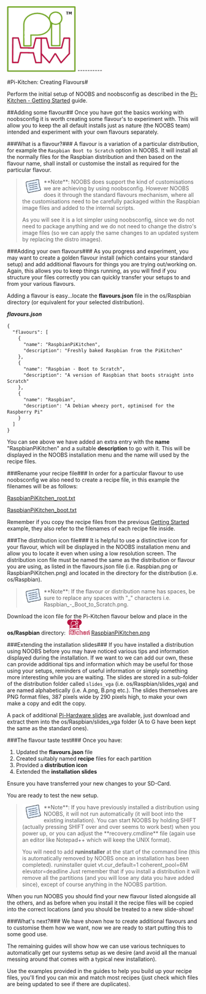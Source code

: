 <!---#include "define.txt"--->
<!---#include "start.txt"--->
<!-- How to use comments in these files -->
<!-- ---------------------------------- -->
<!--Comments have been put in this file so that they can be customised for a range of workshops and uses.

[How to customise the Markdown documents](CustomMarkdown.md)-->


<img src="img/pihwlogotm.png" width=180 />
----------

#Pi-Kitchen: Creating Flavours#

Perform the initial setup of NOOBS and noobsconfig as described in the [Pi-Kitchen - Getting Started](PiKitchen-GettingStarted.md) guide.

##Adding some flavour##
Once you have got the basics working with noobsconfig it is worth creating some flavour's to experiment with.  This will allow you to keep the all default installs just as nature (the NOOBS team) intended and experiment with your own flavours separately.

###What is a flavour?###
A flavour is a variation of a particular distribution, for example the `Raspbian Boot to Scratch` option in NOOBS.  It will install all the normally files for the Raspbian distribution and then based on the flavour name, shall install or customise the install as required for the particular flavour.

> <img style="float:left" src="https://raw.githubusercontent.com/PiHw/Pi-Stop/master/markdown_source/markdown/img/note.png" height=40/>
>**Note**: NOOBS does support the kind of customisations we are achieving by using noobsconfig.  However NOOBS does it through the standard flavours mechanism, where all the customisations need to be carefully packaged within the Raspbian image files and added to the internal scripts.
>
>As you will see it is a lot simpler using noobsconfig, since we do not need to package anything and we do not need to change the distro's image files (so we can apply the same changes to an updated system by replacing the distro images).

###Adding your own flavours###
As you progress and experiment, you may want to create a golden flavour install (which contains your standard setup) and add additional flavours for things you are trying out/working on.  Again, this allows you to keep things running, as you will find if you structure your files correctly you can quickly transfer your setups to and from your various flavours.

Adding a flavour is easy...locate the **flavours.json** file in the os/Raspbian directory (or equivalent for your selected distribution).

***flavours.json***

	{
	  "flavours": [
	    {
	      "name": "RaspbianPiKitchen",
	      "description": "Freshly baked Raspbian from the PiKitchen"
	    },
	    {
	      "name": "Raspbian - Boot to Scratch",
	      "description": "A version of Raspbian that boots straight into Scratch"
	    },
	    {
	      "name": "Raspbian",
	      "description": "A Debian wheezy port, optimised for the Raspberry Pi"
	    }  
	  ]
	}

You can see above we have added an extra entry with the **name** "RaspbianPiKitchen" and a suitable **description** to go with it.  This will be displayed in the NOOBS installation menu and the name will used by the recipe files.

###Rename your recipe file###
In order for a particular flavour to use noobsconfig we also need to create a recipe file, in this example the filenames will be as follows:

[RaspbianPiKitchen_root.txt]()

[RaspbianPiKitchen_boot.txt]()

Remember if you copy the recipe files from the previous [Getting Started](PiKitchen-GettingStarted.md) example, they also refer to the filenames of each recipe file inside.

###The distribution icon file###
It is helpful to use a distinctive icon for your flavour, which will be displayed in the NOOBS installation menu and allow you to locate it even when using a low resolution screen.  The distribution icon file must be named the same as the distribution or flavour you are using, as listed in the flavours.json file (i.e. Raspbian.png or RaspbianPiKitchen.png) and located in the directory for the distribution (i.e. os/Raspbian).

> <img style="float:left" src="https://raw.githubusercontent.com/PiHw/Pi-Stop/master/markdown_source/markdown/img/note.png" height=40/>
>**Note**: If the flavour or distribution name has spaces, be sure to replace any spaces with "_" characters i.e. Raspbian_-_Boot_to_Scratch.png.

Download the icon file for the Pi-Kitchen flavour below and place in the **os/Raspbian** directory:
<img src="img/RaspbianPiKitchen.png" height=40/>
[RaspbianPiKitchen.png]("https://raw.githubusercontent.com/PiHw/Pi-Stop/master/markdown_source/markdown/img/RaspbianPiKitchen.png")

###Extending the installation slides###
If you have installed a distribution using NOOBS before you may have noticed various tips and information displayed during the installation.  If we want to we can add our own, these can provide additional tips and information which may be useful for those using your setups, reminders of useful information or simply something more interesting while you are waiting.
The slides are stored in a sub-folder of the distribution folder called `slides_vga` (i.e. os/Raspbian/slides_vga) and are named alphabetically (i.e. A.png, B.png etc.).  The slides themselves are PNG format files, 387 pixels wide by 290 pixels high, to make your own make a copy and edit the copy.

A pack of additional [Pi-Hardware slides](https://pihw_slides.zip) are available, just download and extract them into the os/Raspbian/slides_vga folder (A to G have been kept the same as the standard ones).

<!--- #ifdef NOT_WORKING --->
<!--
> <img style="float:left" src="https://raw.githubusercontent.com/PiHw/Pi-Stop/master/markdown_source/markdown/img/note.png" height=40/>
>**Note**: If you want the same set of slides to appear for every distribution, remove any `os/DISTRO/slides_vga` folders and place your set of slides in the `default/slides` instead.
-->
<!--- #endif --->

###The flavour taste test###
Once you have:

1. Updated the **flavours.json** file
2. Created suitably named **recipe** files for each partition
3. Provided a **distribution icon**
4. Extended the **installation slides**

Ensure you have transferred your new changes to your SD-Card.

You are ready to test the new setup.

> <img style="float:left" src="https://raw.githubusercontent.com/PiHw/Pi-Stop/master/markdown_source/markdown/img/note.png" height=40/>
>**Note**: If you have previously installed a distribution using NOOBS, it will not run automatically (it will boot into the existing installation).  You can start NOOBS by holding SHIFT (actually pressing SHIFT over and over seems to work best) when you power up, or you can adjust the **recovery.cmdline** file (again use an editor like Notepad++ which will keep the UNIX format).
>
> You will need to add **runinstaller** at the start of the command line (this is automatically removed by NOOBS once an installation has been completed).
> runinstaller quiet vt.cur_default=1 coherent_pool=6M elevator=deadline
> Just remember that if you install a distribution it will remove all the partitions (and you will lose any data you have added since), except of course anything in the NOOBS partition.

When you run NOOBS you should find your new flavour listed alongside all the others, and as before when you install it the recipe files will be copied into the correct locations (and you should be treated to a new slide-show!

###What's next?###
We have shown how to create additional flavours and to customise them how we want, now we are ready to start putting this to some good use.

The remaining guides will show how we can use various techniques to automatically get our systems setup as we desire (and avoid all the manual messing around that comes with a typical new installation).

Use the examples provided in the guides to help you build up your recipe files, you'll find you can mix and match most recipes (just check which files are being updated to see if there are duplicates).

<!---#include "stop.txt"--->